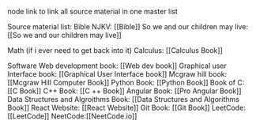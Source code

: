 
node link to link all source material in one master list

Source material list:
Bible NJKV: [[Bible]]
So we and our children may live: [[So we and our children may live]]


Math (if i ever need to get back into it)
Calculus: [[Calculus Book]]

Software
Web development book: [[Web dev book]]
Graphical user Interface book: [[Graphical User Interface book]]
Mcgraw hill book: [[Mcgraw Hill Computer Book]]
Python Book: [[Python Book]]
Book of C: [[C Book]]
C++ Book: [[C ++ Book]]
Angular Book: [[Pro Angular Book]]
Data Structures and Algroithms Book: [[Data Structures and Algorithms Book]]
React Website: [[React Website]]
Git Book: [[Git Book]]
LeetCode: [[LeetCode]]
NeetCode:[[NeetCode.io]]
